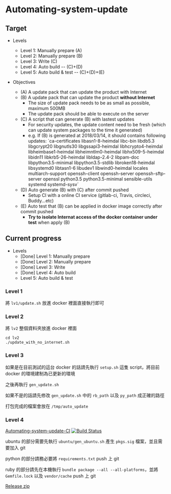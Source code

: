 # Automating-system-update

## Target 

- Levels
  - Level 1: Manually prepare (A)
  - Level 2: Manually prepare (B)
  - Level 3: Write (C)
  - Level 4: Auto build -- (C)+(D)
  - Level 5: Auto build & test -- (C)+(D)+(E)

- Objectives
  - (A) A update pack that can update the product with Internet
  - (B) A update pack that can update the product **without Internet**
    - The size of update pack needs to be as small as possible, maximum 500MB
    - The update pack should be able to execute on the server
  - (C) A script that can generate (B) with lastest updates
    - For security updates, the update content need to be fresh (which can update system packages to the time it generated)
    - e.g. If (B) is generated at 2018/03/14, it should contains following updates: \`ca-certificates libasn1-8-heimdal libc-bin libdb5.3 libgcrypt20 libgnutls30 libgssapi3-heimdal libhcrypto4-heimdal libheimbase1-heimdal libheimntlm0-heimdal libhx509-5-heimdal libidn11 libkrb5-26-heimdal libldap-2.4-2 libpam-doc libpython3.5-minimal libpython3.5-stdlib libroken18-heimdal libsystemd0 libtasn1-6 libudev1 libwind0-heimdal locales multiarch-support openssh-client openssh-server openssh-sftp-server openssl python3.5 python3.5-minimal sensible-utils systemd systemd-sysv\`
  - (D) Auto generate (B) with (C) after commit pushed
    - Setup CI with a online CI service (gitlab-ci, Travis, circleci, Buddy...etc)
  - (E) Auto test that (B) can be applied in docker image correctly after commit pushed
    - **Try to isolate Internat access of the docker container under test** when apply (B)

## Current progress

- Levels
  - [Done] Level 1: Manually prepare
  - [Done] Level 2: Manually prepare
  - [Done] Level 3: Write
  - [Done] Level 4: Auto build
  - Level 5: Auto build & test

### Level 1
將 `lv1/update.sh` 放進 docker 裡面直接執行即可

### Level 2
將 `lv2` 整個資料夾放進 docker 裡面

```
cd lv2
./update_with_no_internet.sh
```

### Level 3
如果是在目前測試的這台 docker 的話請先執行 `setup.sh` 這隻 script，將目前 docker 的環境建制為已更新的環境

之後再執行 `gen_update.sh`

如果不是的話請先修改 `gen_update.sh` 中的 `rb_path` 以及 `py_path` 成正確的路徑

打包完成的檔案會放在 `/tmp/auto_update`

### Level 4

[Automating-system-update-CI](https://github.com/freetsubasa/Automating-system-update-CI) [![Build Status](https://travis-ci.org/freetsubasa/Automating-system-update-CI.svg?branch=master)](https://travis-ci.org/freetsubasa/Automating-system-update-CI)

ubuntu 的部分需要先執行 `ubuntu/gen_ubuntu.sh` 產生 `pkgs.sig` 檔案，並且需要加入 git 

python 的部分請務必要將 `requirements.txt` push 上 git

ruby 的部分請先在本機執行 `bundle package --all --all-platforms`，並將 `Gemfile.lock` 以及 `vendor/cache` push 上 git

[Release zip](https://github.com/freetsubasa/Automating-system-update-CI/releases)

